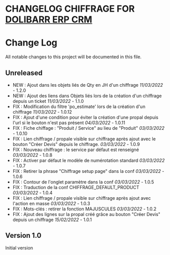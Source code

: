 # CHANGELOG CHIFFRAGE FOR [DOLIBARR ERP CRM](https://www.dolibarr.org)

# Change Log
All notable changes to this project will be documented in this file.

## Unreleased
- NEW : Ajout dans les objets liés de Qty en JH d'un chiffrage *11/03/2022* - 1.2.0
- NEW : Ajout des liens dans Objets liés lors de la création d'un chiffrage depuis un ticket *11/03/2022* - 1.1.0
- FIX : Modification du filtre 'po_estimate' lors de la création d'un chiffrage *11/03/2022* - 1.0.12
- FIX : Ajout d'une condition pour éviter la création d'une propal depuis l'url si le bouton n'est pas présent *04/03/2022* - 1.0.11
- FIX : Fiche chiffage : "Produit / Service" au lieu de "Produit" *03/03/2022* - 1.0.10
- FIX : Lien chiffrage / propale visible sur chiffrage après ajout avec le bouton "Créer Devis" depuis le chiffrage. *03/03/2022* - 1.0.9
- FIX : Nouveau chiffrage : le service par défaut est renseigné *03/03/2022* - 1.0.8
- FIX : Activer par défaut le modèle de numérotation standard *03/03/2022* - 1.0.7
- FIX : Retirer la phrase "Chiffrage setup page" dans la conf *03/03/2022* - 1.0.6
- FIX : Contour de l'onglet paramètre dans la conf *03/03/2022* - 1.0.5
- FIX : Traduction de la conf CHIFFRAGE_DEFAULT_PRODUCT *03/03/2022* - 1.0.4
- FIX : Lien chiffrage / propale visible sur chiffrage après ajout avec l'action en masse *03/03/2022* - 1.0.3
- FIX : Mots-clés : retirer la fonction MAJUSCULES *03/03/2022* - 1.0.2
- FIX : Ajout des lignes sur la propal créé grâce au bouton "Créer Devis" depuis un chiffrage *15/02/2022* - 1.0.1

## Version 1.0

Initial version

